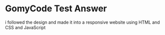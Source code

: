 # GomyCode Test Answer
i followed the design and made it into a responsive website using HTML and CSS and JavaScript 
